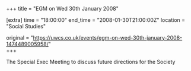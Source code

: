 +++
title = "EGM on Wed 30th January 2008"

[extra]
time = "18:00:00"
end_time = "2008-01-30T21:00:00Z"
location = "Social Studies"

original = "https://uwcs.co.uk/events/egm-on-wed-30th-january-2008-1474489005958/"    
+++

The Special Exec Meeting to discuss future directions for the Society

